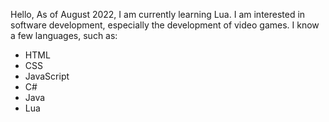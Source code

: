 Hello,
As of August 2022, I am currently learning Lua. I am interested in software development, especially the development of video games.
I know a few languages, such as:
- HTML
- CSS
- JavaScript
- C#
- Java
- Lua
